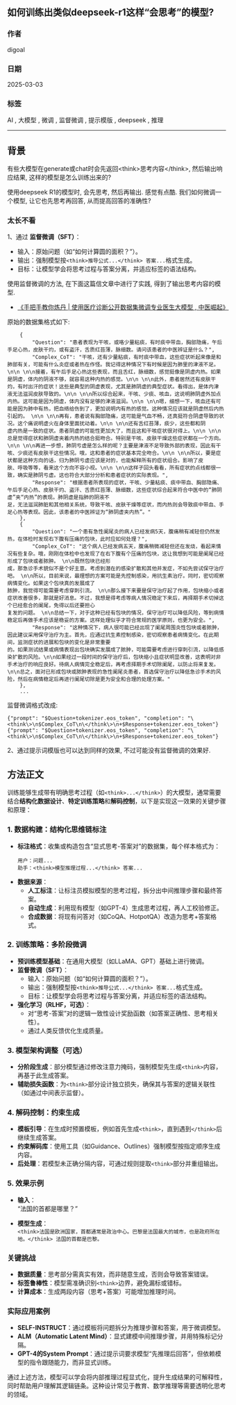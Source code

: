 ## 如何训练出类似deepseek-r1这样“会思考”的模型?   
              
### 作者              
digoal              
              
### 日期              
2025-03-03              
              
### 标签              
AI , 大模型 , 微调 , 监督微调 , 提示模版 , deepseek , 推理        
              
----              
              
## 背景       
有些大模型在generate或chat时会先返回\<think\>思考内容\<\/think\>, 然后输出响应结果, 这样的模型是怎么训练出来的?   
  
使用deepseek R1的模型时, 会先思考, 然后再输出. 感觉有点酷. 我们如何微调一个模型, 让它也先思考再回答, 从而提高回答的准确性?   
  
### 太长不看   
1、通过 **监督微调（SFT）**：  
- 输入：原始问题（如“如何计算圆的面积？”）。  
- 输出：强制模型按`<think>推导公式...</think> 答案...`格式生成。  
- 目标：让模型学会将思考过程与答案分离，并适应标签的语法结构。  
  
使用监督微调的方法, 在下面这篇信文章中进行了实践, 得到了输出思考内容的模型.    
- [《手把手教你炼丹 | 使用医疗诊断公开数据集微调专业医生大模型 , 中医崛起》](../202502/20250225_02.md)    
  
原始的数据集格式如下:    
```    
    {    
        "Question": "患者表现为干咳，或咯少量粘痰，有时痰中带血，胸部隐痛，午后手足心热，皮肤干灼，或有盗汗，舌质红苔薄，脉细数。请问该患者的中医辨证是什么？",    
        "Complex_CoT": "干咳，还有少量粘痰，有时痰中带血，这些症状听起来像是和肺部有关，可能有什么炎症或者热在作怪。我记得这种情况下有时候是因为肺里的津液不足。 \n\n \n\n接着，有午后手足心热这些表现，而且舌红，脉细数，感觉挺像是阴虚内热。如果是阴虚，体内的阴液不够，就容易这种内热的感觉。\n\n \n\n此外，患者居然还有皮肤干灼，有时出汗的症状！这些是典型的阴虚表现，尤其是肺阴虚的典型症状。看得出，是体内津  
液无法滋润皮肤导致的。\n\n \n\n所以综合起来，干咳、少痰、咳血，这说明肺阴虚外加点内热。这可能是因为阴虚，体内没有足够的津液滋润。\n\n \n\n嗯，细想一下，咳血还有可能是因为肺中有热，把血络给伤到了，更加说明内有热的感觉。这种情况应该就是阴虚然后内热引起的。 \n\n \n\n再有，患者说有胸部隐痛，这可能是气血不畅，还真挺符合阴虚导致的状况。这个痛说明虚火在身体里面扰动着。\n\n \n\n还有舌红苔薄，痰少，这些都和阴  
虚内热是一致的症状。患者阴虚的可能性更加大了，而且这和干咳症状很对得上。\n\n \n\n总是觉得症状和肺阴虚夹着内热的结合挺吻合。特别是干咳、皮肤干燥这些症状都在一个方向。\n\n \n\n再进一步想，肺阴亏虚是怎么样的呢？主要是津液不足导致外部的表现，因此有干咳、少痰还有皮肤干这些情况。哦，这和患者的症状基本完全吻合。\n\n \n\n所以，要是症状都是这种方向的话，归为肺阴亏虚应该是对的，也能解释所有的症状组合。影响了皮  
肤、呼吸等等，看来这个方向不容小视。\n\n \n\n这样子回头看看，所有症状的点线都很一致，确实是肺阴亏虚。这也符合大部分分析和患者症状的实际表现。",    
        "Response": "根据患者所表现的症状，干咳、少量粘痰、痰中带血、胸部隐痛、午后手足心热、皮肤干灼、盗汗、舌质红苔薄、脉细数，这些症状综合起来符合中医中的“肺阴虚”夹“内热”的表现。肺阴虚是指肺的阴液不  
足，无法滋润肺脏和其他相关系统，导致干咳、皮肤干燥等症状，而内热则会导致痰中带血、手足心热等表现。因此，该患者的中医辨证为“肺阴虚夹内热”。"    
    },    
    {    
        "Question": "一个患有急性阑尾炎的病人已经发病5天，腹痛稍有减轻但仍然发热，在体检时发现右下腹有压痛的包块，此时应如何处理？",    
        "Complex_CoT": "这个病人已经发病五天，腹痛稍微减轻但还在发烧，看起来情况有些复杂。哦，刚刚在体检中也发现了在右下腹有个压痛的包块，这让我想到可能是阑尾已经形成了包块或者脓肿。 \n\n既然包块已经形  
成，那急诊手术貌似不是个好主意。考虑到潜在的感染扩散和其他并发症，不如先尝试保守治疗吧。 \n\n所以，目前来说，最理想的方案可能是先控制感染，用抗生素治疗。同时，密切观察病情变化。如果这个包块真的发展成了  
脓肿，我觉得可能需要考虑穿刺引流。 \n\n那么接下来要是保守治疗起了作用，包块缩小或者症状改善很多，那就是好消息。不过，我想是得考虑等病人情况稳定下来后，再择期手术切掉这个已经愈合的阑尾，免得以后还要担心  
复发的问题。 \n\n总结一下，对于这种已经有包块的情况，保守治疗可以降低风险，等到病情稳定后再做手术应该是稳妥的方案。这样处理似乎才符合常规的医学原则，也更为安全。",    
        "Response": "这种情况下，病人很可能已经出现了阑尾周围炎性包块或者脓肿，因此建议采用保守治疗为主。首先，应通过抗生素控制感染，密切观察患者病情变化。在此期间，监测症状的进展和包块的变化是非常重要  
的。如果测试结果或病情表现出包块确实发展成了脓肿，可能需要考虑进行穿刺引流，以降低感染扩散的风险。\n\n如果经过一段时间的保守治疗后，包块缩小且症状明显改善，这表明对非手术治疗的响应良好。待病人病情完全稳定后，再考虑择期手术切除阑尾，以防止将来复发。\n\n总之，面对已形成包块或脓肿表现的急性阑尾炎患者，首选保守治疗以降低急诊手术的风险，然后在病情稳定后再进行阑尾切除是更为安全和合理的处理方案。"    
    },    
    ...    
```   
  
监督微调格式改成:   
```  
{"prompt": "$Question+tokenizer.eos_token", "completion": "\<think\>\n$Complex_CoT\n\</think\>\n+$Response+tokenizer.eos_token"}    
{"prompt": "$Question+tokenizer.eos_token", "completion": "\<think\>\n$Complex_CoT\n\</think\>\n+$Response+tokenizer.eos_token"}    
```  
  
2、通过提示词模版也可以达到同样的效果, 不过可能没有监督微调的效果好.     
  
  
## 方法正文  
  
训练能够生成带有明确思考过程（如`<think>...</think>`）的大模型，通常需要结合**结构化数据设计**、**特定训练策略**和**解码控制**，以下是实现这一效果的关键步骤和原理：  
  
  
### **1. 数据构建：结构化思维链标注**  
- **标注格式**：收集或构造包含“显式思考-答案对”的数据集，每个样本格式为：  
  ```text  
  用户：问题...  
  助手：<think>模型推理过程...</think> 答案...  
  ```  
- **数据来源**：  
  - **人工标注**：让标注员模拟模型的思考过程，拆分出中间推理步骤和最终答案。  
  - **自动生成**：利用现有模型（如GPT-4）生成思考过程，再人工校验修正。  
  - **合成数据**：将现有问答对（如CoQA、HotpotQA）改造为思考+答案格式。  
  
  
### **2. 训练策略：多阶段微调**  
- **预训练模型基础**：在通用大模型（如LLaMA、GPT）基础上进行微调。  
- **监督微调（SFT）**：  
  - 输入：原始问题（如“如何计算圆的面积？”）。  
  - 输出：强制模型按`<think>推导公式...</think> 答案...`格式生成。  
  - 目标：让模型学会将思考过程与答案分离，并适应标签的语法结构。  
- **强化学习（RLHF，可选）**：  
  - 对“思考-答案”对的逻辑一致性设计奖励函数（如答案正确性、思考相关性）。  
  - 通过人类反馈优化生成质量。  
  
  
### **3. 模型架构调整（可选）**  
- **分阶段生成**：部分模型通过修改注意力掩码，强制模型先生成`<think>`内容，再基于此生成答案。  
- **辅助损失函数**：为`<think>`部分设计独立损失，确保其与答案的逻辑关联性（如通过中间表示监督）。  
  
  
### **4. 解码控制：约束生成**  
- **模板引导**：在生成时预置模板，例如首先生成`<think>`，直到遇到`</think>`后继续生成答案。  
- **约束解码库**：使用工具（如Guidance、Outlines）强制模型按指定顺序生成内容。  
- **后处理**：若模型未正确分隔内容，可通过规则提取`<think>`部分并重组输出。  
  
  
### **5. 效果示例**  
- **输入**：    
  “法国的首都是哪里？”  
    
- **模型生成**：    
  `<think>法国是欧洲国家，首都通常是政治中心。巴黎是法国最大的城市，也是政府所在地。</think> 法国的首都是巴黎。`  
  
  
### **关键挑战**  
- **数据质量**：思考部分需真实有效，而非随意生成，否则会导致答案错误。  
- **标签鲁棒性**：模型需准确识别`<think>`边界，避免漏标或错标。  
- **计算成本**：生成两段内容（思考+答案）可能增加推理时间。  
  
  
### **实际应用案例**  
- **SELF-INSTRUCT**：通过模板将问题拆分为推理步骤和答案，用于微调模型。  
- **ALM（Automatic Latent Mind）**：显式建模中间推理步骤，并用特殊标记分隔。  
- **GPT-4的System Prompt**：通过提示词要求模型“先推理后回答”，但依赖模型的指令跟随能力，而非显式训练。  
  
  
通过上述方法，模型可以学会将内部推理过程显式化，提升生成结果的可解释性，同时帮助用户理解其逻辑链条。这种设计常见于教育、数学推理等需要透明化思考的领域。  
  
